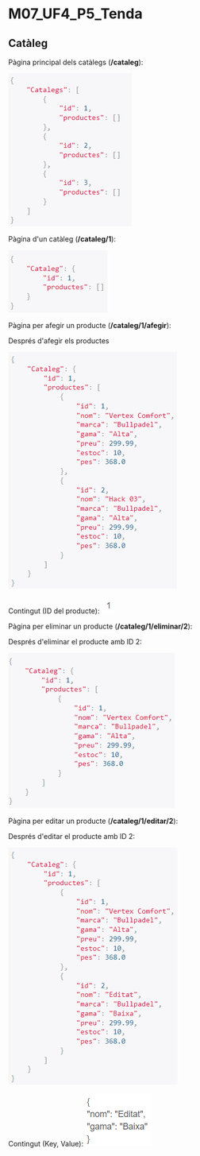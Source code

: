 # M07_UF4_P5_Tenda

## Catàleg

Pàgina principal dels catàlegs (**/cataleg**):

![catalegs.png](img%2Fcatalegs.png)

Pàgina d'un catàleg (**/cataleg/1**):

![cataleg_1.png](img%2Fcataleg_1.png)

Pàgina per afegir un producte (**/cataleg/1/afegir**):

Després d'afegir els productes

![cataleg_1_afegir.png](img%2Fcataleg_1_afegir.png)

Contingut (ID del producte):
![cataleg_1_afegir_content.png](img%2Fcataleg_1_afegir_content.png)

Pàgina per eliminar un producte (**/cataleg/1/eliminar/2**):

Després d'eliminar el producte amb ID 2:

![cataleg_1_eliminar.png](img%2Fcataleg_1_eliminar.png)

Pàgina per editar un producte (**/cataleg/1/editar/2**):

Després d'editar el producte amb ID 2:

![cataleg_1_editar.png](img%2Fcataleg_1_editar.png)

Contingut (Key, Value):
![cataleg_editar_1_content.png](img%2Fcataleg_editar_1_content.png)